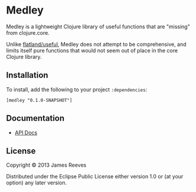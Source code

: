 # Medley

Medley is a lightweight Clojure library of useful functions that are
"missing" from clojure.core.

Unlike [flatland/useful][1], Medley does not attempt to be
comprehensive, and limits itself pure functions that would not seem
out of place in the core Clojure library.

[1]: https://github.com/flatland/useful

## Installation

To install, add the following to your project `:dependencies`:

    [medley "0.1.0-SNAPSHOT"]

## Documentation

* [API Docs](http://weavejester.github.io/medley/medley.core.html)

## License

Copyright © 2013 James Reeves

Distributed under the Eclipse Public License either version 1.0 or (at
your option) any later version.
